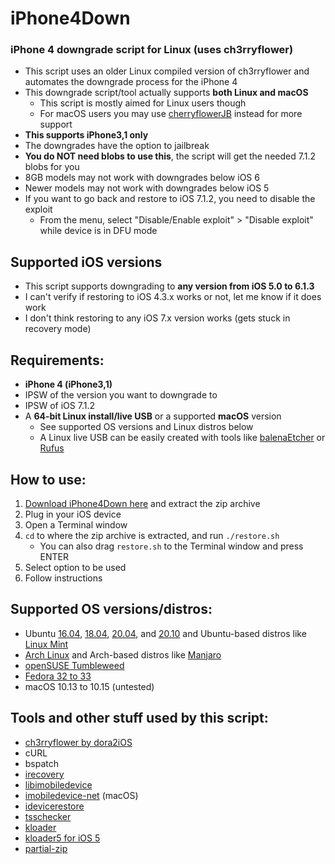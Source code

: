 # iPhone4Down
### iPhone 4 downgrade script for Linux (uses ch3rryflower)

- This script uses an older Linux compiled version of ch3rryflower and automates the downgrade process for the iPhone 4
- This downgrade script/tool actually supports **both Linux and macOS**
    - This script is mostly aimed for Linux users though
    - For macOS users you may use [cherryflowerJB](https://dora2ios.web.app/CFJB/) instead for more support
- **This supports iPhone3,1 only**
- The downgrades have the option to jailbreak
- **You do NOT need blobs to use this**, the script will get the needed 7.1.2 blobs for you
- 8GB models may not work with downgrades below iOS 6
- Newer models may not work with downgrades below iOS 5
- If you want to go back and restore to iOS 7.1.2, you need to disable the exploit
    - From the menu, select "Disable/Enable exploit" > "Disable exploit" while device is in DFU mode

## Supported iOS versions
- This script supports downgrading to **any version from iOS 5.0 to 6.1.3**
- I can't verify if restoring to iOS 4.3.x works or not, let me know if it does work
- I don't think restoring to any iOS 7.x version works (gets stuck in recovery mode)
    
## Requirements:
- **iPhone 4 (iPhone3,1)**
- IPSW of the version you want to downgrade to
- IPSW of iOS 7.1.2
- A **64-bit Linux install/live USB** or a supported **macOS** version
    - See supported OS versions and Linux distros below
    - A Linux live USB can be easily created with tools like [balenaEtcher](https://www.balena.io/etcher/) or [Rufus](https://rufus.ie/)

## How to use:
1. [Download iPhone4Down here](https://github.com/LukeZGD/iPhone4Down/archive/master.zip) and extract the zip archive
2. Plug in your iOS device
3. Open a Terminal window
4. `cd` to where the zip archive is extracted, and run `./restore.sh`
    - You can also drag `restore.sh` to the Terminal window and press ENTER
5. Select option to be used
6. Follow instructions

## Supported OS versions/distros:
- Ubuntu [16.04](http://releases.ubuntu.com/xenial/), [18.04](http://releases.ubuntu.com/bionic/), [20.04](http://releases.ubuntu.com/focal/), and [20.10](https://releases.ubuntu.com/groovy/) and Ubuntu-based distros like [Linux Mint](https://www.linuxmint.com/)
- [Arch Linux](https://www.archlinux.org/) and Arch-based distros like [Manjaro](https://manjaro.org/)
- [openSUSE Tumbleweed](https://software.opensuse.org/distributions/tumbleweed)
- [Fedora 32 to 33](https://getfedora.org/)
- macOS 10.13 to 10.15 (untested)

## Tools and other stuff used by this script:
- [ch3rryflower by dora2iOS](https://github.com/dora2-iOS/ch3rryflower/tree/316d2cdc5351c918e9db9650247b91632af3f11f)
- cURL
- bspatch
- [irecovery](https://github.com/LukeZGD/libirecovery)
- [libimobiledevice](https://github.com/libimobiledevice/libimobiledevice)
- [imobiledevice-net](https://github.com/libimobiledevice-win32/imobiledevice-net) (macOS)
- [idevicerestore](https://github.com/LukeZGD/idevicerestore)
- [tsschecker](https://github.com/tihmstar/tsschecker)
- [kloader](https://www.youtube.com/watch?v=fh0tB6fp0Sc)
- [kloader5 for iOS 5](https://mtmdev.org/pmbonneau-archive)
- [partial-zip](https://github.com/matteyeux/partial-zip)
